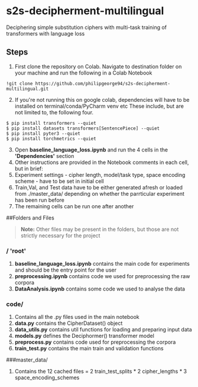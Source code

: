 # s2s-decipherment-multilingual
Deciphering simple substitution ciphers with multi-task training of transformers with language loss

## Steps
1. First clone the repository on Colab. Navigate to destination folder on your machine and run the following in a Colab Notebook

```
!git clone https://github.com/philipgeorge94/s2s-decipherment-multilingual.git
```

2. If you're not running this on google colab, dependencies will have to be installed on terminal/conda/PyCharm venv etc
These include, but are not limited to, the following four.
```
$ pip install transformers --quiet
$ pip install datasets transformers[SentencePiece] --quiet
$ pip install pyter3 --quiet
$ pip install torchmetrics --quiet
```

3. Open **baseline_language_loss.ipynb** and run the 4 cells in the **'Dependencies'** section
4. Other instructions are provided in the Notebook comments in each cell, but in brief:
5. Experiment settings - cipher length, model/task type, space encoding scheme - have to be set in initial cell
6. Train,Val, and Test data have to be either generated afresh or loaded from ./master_data/ depending on whether the parrticular experiment has been run before
7. The remaining cells can be run one after another

##Folders and Files
> **Note:** Other files may be present in the folders, but those are not strictly necessary for the project
### / 'root'
1. **baseline_language_loss.ipynb** contains the main code for experiments and should be the entry point for the user
2. **preprocessing.ipynb** contains code we used for preprocessing the raw corpora
3. **DataAnalysis.ipynb** contains some code we used to analyse the data

### code/ 
1. Contains all the .py files used in the main notebook
2. **data.py** contains the CipherDataset() object
3. **data_utils.py** contains util functions for loading and preparing input data
4. **models.py** defines the Deciphormer() transformer model
5. **preprocess.py** contains code used for preprocessing the corpora
6. **train_test.py** contains the main train and validation functions

###master_data/
1. Contains the 12 cached files = 2 train_test_splits * 2 cipher_lengths * 3 space_encoding_schemes